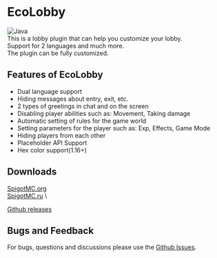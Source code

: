 # EcoLobby
![Java](https://img.shields.io/badge/Java-8%2B-brightgreen) \
This is a lobby plugin that can help you customize your lobby.  
Support for 2 languages and much more.  
The plugin can be fully customized.

## Features of EcoLobby
 - Dual language support
- Hiding messages about entry, exit, etc.
- 2 types of greetings in chat and on the screen
- Disabling player abilities such as: Movement, Taking damage
- Automatic setting of rules for the game world
- Setting parameters for the player such as: Exp, Effects, Game Mode
- Hiding players from each other
- Placeholder API Support
- Hex color support(1.16+)
## Downloads
[SpigotMC.org](https://www.spigotmc.org/resources/ecolobby-for-lobby-plugin.101547/) \
[SpigotMC.ru](https://spigotmc.ru/resources/ecolobby-plagina-dlja-lobbi.998/) \

[Github releases](https://github.com/Baraban4ik/EcoLobby/releases)
## Bugs and Feedback
For bugs, questions and discussions please use the [Github Issues](https://github.com/Baraban4ik/EcoLobby/issues).
